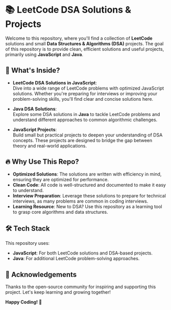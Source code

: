 # 📚 LeetCode DSA Solutions & Projects

Welcome to this repository, where you'll find a collection of **LeetCode** solutions and small **Data Structures & Algorithms (DSA)** projects. The goal of this repository is to provide clean, efficient solutions and useful projects, primarily using **JavaScript** and **Java**.

## 🧠 What's Inside?

- **LeetCode DSA Solutions in JavaScript**:  
  Dive into a wide range of LeetCode problems with optimized JavaScript solutions. Whether you're preparing for interviews or improving your problem-solving skills, you'll find clear and concise solutions here.
  
- **Java DSA Solutions**:  
  Explore some DSA solutions in **Java** to tackle LeetCode problems and understand different approaches to common algorithmic challenges.
  
- **JavaScript Projects**:  
  Build small but practical projects to deepen your understanding of DSA concepts. These projects are designed to bridge the gap between theory and real-world applications.

## 🔥 Why Use This Repo?

- **Optimized Solutions**: The solutions are written with efficiency in mind, ensuring they are optimized for performance.
- **Clean Code**: All code is well-structured and documented to make it easy to understand.
- **Interview Preparation**: Leverage these solutions to prepare for technical interviews, as many problems are common in coding interviews.
- **Learning Resource**: New to DSA? Use this repository as a learning tool to grasp core algorithms and data structures.

## 🛠️ Tech Stack

This repository uses:

- **JavaScript**: For both LeetCode solutions and DSA-based projects.
- **Java**: For additional LeetCode problem-solving approaches.

## 🙌 Acknowledgements
Thanks to the open-source community for inspiring and supporting this project. Let's keep learning and growing together!

**Happy Coding! 🚀**